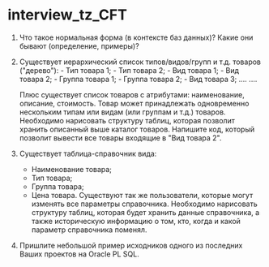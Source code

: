 # interview_tz_CFT
1. Что такое нормальная форма (в контексте баз данных)? Какие они бывают (определение, примеры)?

2. Существует иерархический список типов/видов/групп и т.д. товаров ("дерево"): 
        - Тип товара 1;
        - Тип товара 2;
            - Вид товара 1;
            - Вид товара 2;
                - Группа товара 1;
                - Группа товара 2;
            - Вид товара 3;
        ....
        ....
 
    Плюс существует список товаров с атрибутами: наименование, описание, стоимость. Товар может принадлежать одновременно нескольким типам или видам (или группам и т.д.) товаров.
    Необходимо нарисовать структуру таблиц, которая позволит хранить описанный выше каталог товаров.
    Напишите код, который позволит вывести все товары входящие в "Вид товара 2".
3. Существует таблица-справочник вида:
    - Наименование товара;
    - Тип товара;
    - Группа товара;
    - Цена товара.
Существуют так же пользователи, которые могут изменять все параметры справочника.
Необходимо нарисовать структуру таблиц, которая будет хранить данные справочника, а также историческую информацию о том, кто, когда и какой параметр справочника поменял.
4. Пришлите небольшой пример исходников одного из последних Ваших проектов на Oracle PL SQL.
